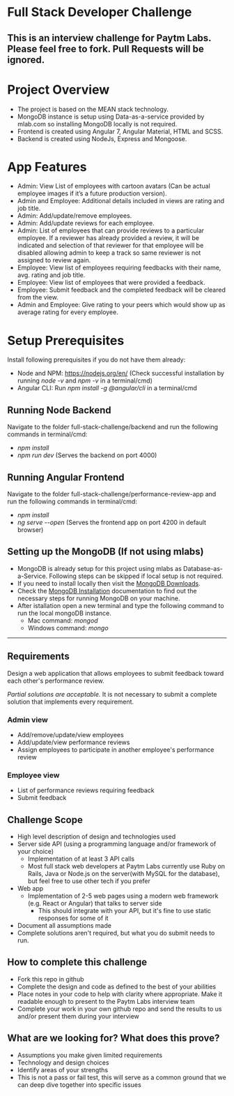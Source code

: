 # Full Stack Developer Challenge
This is an interview challenge for Paytm Labs. Please feel free to fork. Pull Requests will be ignored.
------------------------------------------------------------------------------------------------------------------------------
# Project Overview
* The project is based on the MEAN stack technology. 
* MongoDB instance is setup using Data-as-a-service provided by mlab.com so installing MongoDB locally is not required.
* Frontend is created using Angular 7, Angular Material, HTML and SCSS.
* Backend is created using NodeJs, Express and Mongoose.

# App Features

* Admin: View List of employees with cartoon avatars (Can be actual employee images if it’s a future production version).
* Admin and Employee: Additional details included in views are rating and job title.
* Admin: Add/update/remove employees.
* Admin: Add/update reviews for each employee.
* Admin: List of employees that can provide reviews to a particular employee. If a reviewer has already provided a review, it will be indicated and selection of that reviewer for that employee will be disabled allowing admin to keep a track so same reviewer is not assigned to review again.
* Employee: View list of employees requiring feedbacks with their name, avg. rating and job title.
* Employee: View list of employees that were provided a feedback.
* Employee: Submit feedback and the completed feedback will be cleared from the view.
* Admin and Employee: Give rating to your peers which would show up as average rating for every employee.

# Setup Prerequisites

Install following prerequisites if you do not have them already:
* Node and NPM: https://nodejs.org/en/ (Check successful installation by running *node -v* and *npm -v* in a terminal/cmd)
* Angular CLI: Run *npm install -g @angular/cli* in a terminal/cmd

## Running Node Backend

Navigate to the folder full-stack-challenge/backend and run the following commands in terminal/cmd:
* *npm install*
* *npm run dev* (Serves the backend on port 4000)
 
## Running Angular Frontend
Navigate to the folder full-stack-challenge/performance-review-app and run the following commands in terminal/cmd:
*	*npm install* 
*	*ng serve --open* (Serves the frontend app on port 4200 in default browser)

## Setting up the MongoDB (If not using mlabs)
* MongoDB is already setup for this project using mlabs as Database-as-a-Service. Following steps can be skipped if local setup is not required.
* If you need to install locally then visit the [MongoDB Downloads](https://www.mongodb.com/download-center/community?jmp=tutorials&_ga=2.216733855.867775932.1502387021-1711869881.1500135373).
* Check the [MongoDB Installation](https://docs.mongodb.com/manual/administration/install-community/) documentation to find out the necessary steps for running MongoDB on your machine.
* After istallation open a new terminal and type the following command to run the local mongoDB instance.
  * Mac command: *mongod*
  *	Windows command: *mongo*

------------------------------------------------------------------------------------------------------------------------------
## Requirements
Design a web application that allows employees to submit feedback toward each other's performance review.

*Partial solutions are acceptable.*  It is not necessary to submit a complete solution that implements every requirement.

### Admin view
* Add/remove/update/view employees
* Add/update/view performance reviews
* Assign employees to participate in another employee's performance review

### Employee view
* List of performance reviews requiring feedback
* Submit feedback

## Challenge Scope
* High level description of design and technologies used
* Server side API (using a programming language and/or framework of your choice)
  * Implementation of at least 3 API calls
  * Most full stack web developers at Paytm Labs currently use Ruby on Rails, Java or Node.js on the server(with MySQL for the database), but feel free to use other tech if you prefer
* Web app
  * Implementation of 2-5 web pages using a modern web framework (e.g. React or Angular) that talks to server side
    * This should integrate with your API, but it's fine to use static responses for some of it 
* Document all assumptions made
* Complete solutions aren't required, but what you do submit needs to run.

## How to complete this challenge
* Fork this repo in github
* Complete the design and code as defined to the best of your abilities
* Place notes in your code to help with clarity where appropriate. Make it readable enough to present to the Paytm Labs interview team
* Complete your work in your own github repo and send the results to us and/or present them during your interview

## What are we looking for? What does this prove?
* Assumptions you make given limited requirements
* Technology and design choices
* Identify areas of your strengths
* This is not a pass or fail test, this will serve as a common ground that we can deep dive together into specific issues
